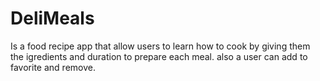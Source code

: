 # DeliMeals

Is a food recipe app that allow users to learn how to cook by giving them the igredients and duration to prepare each meal. also a user can add to favorite and remove.

